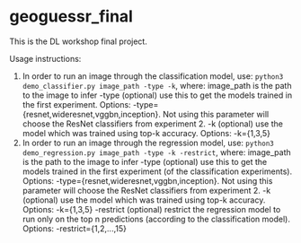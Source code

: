 # geoguessr_final
This is the DL workshop final project.

Usage instructions:
1. In order to run an image through the classification model, use:
```python3 demo_classifier.py image_path -type -k```, where:
image_path is the path to the image to infer
-type (optional) use this to get the models trained in the first experiment.
Options: -type={resnet,wideresnet,vggbn,inception}. Not using this parameter will choose the ResNet classifiers from experiment 2.
-k (optional) use the model which was trained using top-k accuracy. Options: -k={1,3,5}
2. In order to run an image through the regression model, use:
```python3 demo_regression.py image_path -type -k -restrict```, where:
image_path is the path to the image to infer
-type (optional) use this to get the models trained in the first experiment (of the classification experiments).
Options: -type={resnet,wideresnet,vggbn,inception}. Not using this parameter will choose the ResNet classifiers from experiment 2.
-k (optional) use the model which was trained using top-k accuracy. Options: -k={1,3,5}
-restrict (optional) restrict the regression model to run only on the top n predictions (according to the classification model). Options: -restrict={1,2,...,15}
